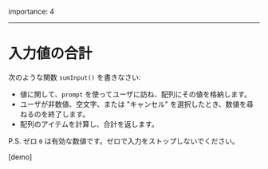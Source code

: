 importance: 4

---

# 入力値の合計

次のような関数 `sumInput()` を書きなさい:

- 値に関して、`prompt` を使ってユーザに訪ね、配列にその値を格納します。
- ユーザが非数値、空文字、または "キャンセル" を選択したとき、数値を尋ねるのを終了します。
- 配列のアイテムを計算し、合計を返します。

P.S. ゼロ `0` は有効な数値です。ゼロで入力をストップしないでください。

[demo]
